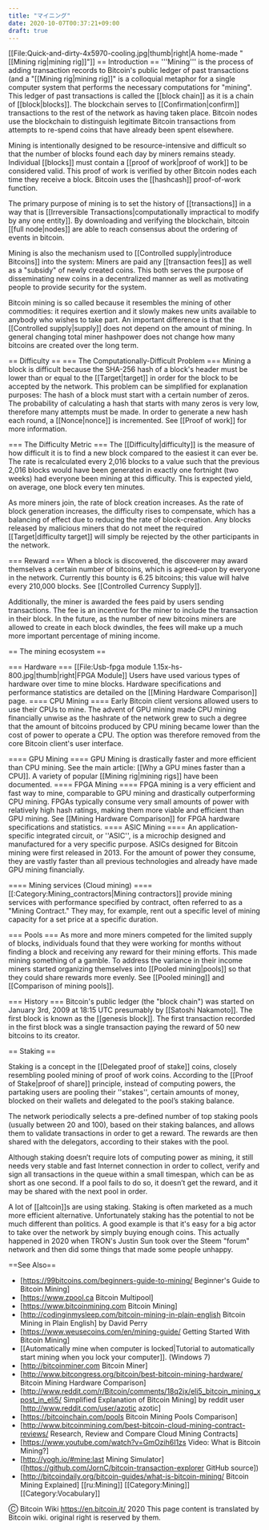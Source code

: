 ```yaml
---
title: "マイニング"
date: 2020-10-07T00:37:21+09:00
draft: true
---
```


<!-- This page is designed to be short and simple! It should provide only a very brief explanation of things that have their own page and should link to other pages whenever possible. This page should serve as an entry point and a place to organize most of our mining articles. Thank You! (-Atheros) -->
[[File:Quick-and-dirty-4x5970-cooling.jpg|thumb|right|A home-made "[[Mining rig|mining rig]]"]]
== Introduction ==
'''Mining''' is the process of adding transaction records to Bitcoin's public ledger of past transactions (and a "[[Mining rig|mining rig]]" is a colloquial metaphor for a single computer system that performs the necessary computations for "mining".
This ledger of past transactions is called the [[block chain]] as it is a chain of [[block|blocks]].
The blockchain serves to [[Confirmation|confirm]] transactions to the rest of the network as having taken place.
Bitcoin nodes use the blockchain to distinguish legitimate Bitcoin transactions from attempts to re-spend coins that have already been spent elsewhere.

Mining is intentionally designed to be resource-intensive and difficult so that the number of blocks found each day by miners remains steady. Individual [[blocks]] must contain a [[proof of work|proof of work]] to be considered valid. This proof of work is verified by other Bitcoin nodes each time they receive a block. Bitcoin uses the [[hashcash]] proof-of-work function.

The primary purpose of mining is to set the history of [[transactions]] in a way that is [[Irreversible Transactions|computationally impractical to modify by any one entity]]. By downloading and verifying the blockchain, bitcoin [[full node|nodes]] are able to reach consensus about the ordering of events in bitcoin.

Mining is also the mechanism used to [[Controlled supply|introduce Bitcoins]] into the system:
Miners are paid any [[transaction fees]] as well as a "subsidy" of newly created coins.
This both serves the purpose of disseminating new coins in a decentralized manner as well as motivating people to provide security for the system.

Bitcoin mining is so called because it resembles the mining of other commodities:
it requires exertion and it slowly makes new units available to anybody who wishes to take part. An important difference is that the [[Controlled supply|supply]] does not depend on the amount of mining. In general changing total miner hashpower does not change how many bitcoins are created over the long term.

== Difficulty ==
=== The Computationally-Difficult Problem ===
Mining a block is difficult because the SHA-256 hash of a block's header must be lower than or equal to the [[Target|target]] in order for the block to be accepted by the network. This problem can be simplified for explanation purposes: The hash of a block must start with a certain number of zeros. The probability of calculating a hash that starts with many zeros is very low, therefore many attempts must be made. In order to generate a new hash each round, a [[Nonce|nonce]] is incremented. See [[Proof of work]] for more information.

=== The Difficulty Metric ===
The [[Difficulty|difficulty]] is the measure of how difficult it is to find a new block compared to the easiest it can ever be. The rate is recalculated every 2,016 blocks to a value such that the previous 2,016 blocks would have been generated in exactly one fortnight (two weeks) had everyone been mining at this difficulty. This is expected yield, on average, one block every ten minutes.

As more miners join, the rate of block creation increases. As the rate of block generation increases, the difficulty rises to compensate, which has a balancing of effect due to reducing the rate of block-creation. Any blocks released by malicious miners that do not meet the required [[Target|difficulty target]] will simply be rejected by the other participants in the network.

=== Reward ===
When a block is discovered, the discoverer may award themselves a certain number of bitcoins, which is agreed-upon by everyone in the network. Currently this bounty is 6.25 bitcoins; this value will halve every 210,000 blocks. See [[Controlled Currency Supply]].

Additionally, the miner is awarded the fees paid by users sending transactions. The fee is an incentive for the miner to include the transaction in their block. In the future, as the number of new bitcoins miners are allowed to create in each block dwindles, the fees will make up a much more important percentage of mining income.

== The mining ecosystem ==

=== Hardware ===
[[File:Usb-fpga module 1.15x-hs-800.jpg|thumb|right|FPGA Module]]
Users have used various types of hardware over time to mine blocks. Hardware specifications and performance statistics are detailed on the [[Mining Hardware Comparison]] page.
==== CPU Mining ==== 
Early Bitcoin client versions allowed users to use their CPUs to mine. The advent of GPU mining made CPU mining financially unwise as the hashrate of the network grew to such a degree that the amount of bitcoins produced by CPU mining became lower than the cost of power to operate a CPU. The option was therefore removed from the core Bitcoin client's user interface.

==== GPU Mining ====
GPU Mining is drastically faster and more efficient than CPU mining. See the main article: [[Why a GPU mines faster than a CPU]]. A variety of popular [[Mining rig|mining rigs]] have been documented.
==== FPGA Mining ====
FPGA mining is a very efficient and fast way to mine, comparable to GPU mining and drastically outperforming CPU mining. FPGAs typically consume very small amounts of power with relatively high hash ratings, making them more viable and efficient than GPU mining. See [[Mining Hardware Comparison]] for FPGA hardware specifications and statistics.
==== ASIC Mining ====
An application-specific integrated circuit, or ''ASIC'', is a microchip designed and manufactured for a very specific purpose. ASICs designed for Bitcoin mining were first released in 2013. For the amount of power they consume, they are vastly faster than all previous technologies and already have made GPU mining financially.

==== Mining services (Cloud mining) ====
[[:Category:Mining_contractors|Mining contractors]] provide mining services with performance specified by contract, often referred to as a "Mining Contract." They may, for example, rent out a specific level of mining capacity for a set price at a specific duration.

=== Pools ===
As more and more miners competed for the limited supply of blocks, individuals found that they were working for months without finding a block and receiving any reward for their mining efforts. This made mining something of a gamble. To address the variance in their income miners started organizing themselves into [[Pooled mining|pools]] so that they could share rewards more evenly. See [[Pooled mining]] and [[Comparison of mining pools]].

=== History ===
Bitcoin's public ledger (the "block chain") was started on January 3rd, 2009 at 18:15 UTC presumably by [[Satoshi Nakamoto]]. The first block is known as the [[genesis block]]. The first transaction recorded in the first block was a single transaction paying the reward of 50 new bitcoins to its creator.

== Staking ==

Staking is a concept in the [[Delegated proof of stake]] coins, closely resembling pooled mining of proof of work coins. According to the [[Proof of Stake|proof of share]] principle, instead of computing powers, the partaking users are pooling their ''stakes'', certain amounts of money, blocked on their wallets and delegated to the pool’s staking balance.

The network periodically selects a pre-defined number of top staking pools (usually between 20 and 100), based on their staking balances, and allows them to validate transactions in order to get a reward. The rewards are then shared with the delegators, according to their stakes with the pool.

Although staking doesn’t require lots of computing power as mining, it still needs very stable and fast Internet connection in order to collect, verify and sign all transactions in the queue within a small timespan, which can be as short as one second. If a pool fails to do so, it doesn’t get the reward, and it may be shared with the next pool in order.

A lot of [[altcoin]]s are using staking. Staking is often marketed as a much more efficient alternative. Unfortunately staking has the potential to not be much different than politics. A good example is that it's easy for a big actor to take over the network by simply buying enough coins. This actually happened in 2020 when TRON's Justin Sun took over the Steem "forum" network and then did some things that made some people unhappy. 

==See Also==

* [https://99bitcoins.com/beginners-guide-to-mining/ Beginner's Guide to Bitcoin Mining]
* [https://www.zpool.ca Bitcoin Multipool]
* [https://www.bitcoinmining.com Bitcoin Mining]
* [http://codinginmysleep.com/bitcoin-mining-in-plain-english Bitcoin Mining in Plain English] by David Perry
* [https://www.weusecoins.com/en/mining-guide/ Getting Started With Bitcoin Mining]
* [[Automatically mine when computer is locked|Tutorial to automatically start mining when you lock your computer]]. (Windows 7)
* [http://bitcoinminer.com Bitcoin Miner]
* [http://www.bitcongress.org/bitcoin/best-bitcoin-mining-hardware/ Bitcoin Mining Hardware Comparison]
* [http://www.reddit.com/r/Bitcoin/comments/18q2jx/eli5_bitcoin_mining_xpost_in_eli5/ Simplified Explanation of Bitcoin Mining] by reddit user [http://www.reddit.com/user/azotic azotic]
* [https://bitcoinchain.com/pools Bitcoin Mining Pools Comparison]
* [http://www.bitcoinmining.com/best-bitcoin-cloud-mining-contract-reviews/ Research, Review and Compare Cloud Mining Contracts]
* [https://www.youtube.com/watch?v=GmOzih6I1zs Video: What is Bitcoin Mining?] 
* [http://yogh.io/#mine:last Mining Simulator] ([https://github.com/JornC/bitcoin-transaction-explorer GitHub source])
* [http://bitcoindaily.org/bitcoin-guides/what-is-bitcoin-mining/ Bitcoin Mining Explained]
[[ru:Mining]]
[[Category:Mining]][[Category:Vocabulary]]

Ⓒ Bitcoin Wiki https://en.bitcoin.it/ 2020
This page content is translated by Bitcoin wiki. original right is reserved by them.
